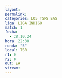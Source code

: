 ```yaml
---
layout: 
permalink: 
categories: LO5 TSRS EAS
liga: LIGA INDIGO
match: 1
fecha:
  - 28.10.24
hora: 22:30
ronda: "5"
local: TSR
r1: 0
r2: 0
out: EA
stream:
---
```

